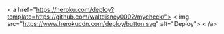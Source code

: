 < a href="https://heroku.com/deploy?template=https://github.com/waltdisney0002/mycheck/">
< img src="https://www.herokucdn.com/deploy/button.svg" alt="Deploy">
< /a>
